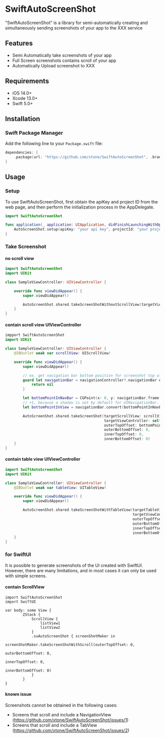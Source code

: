 # SwiftAutoScreenShot

"SwiftAutoScreenShot" is a library for semi-automatically creating and simultaneously sending screenshots of your app to the XXX service

## Features

- Semi Automatically take screenshots of your app
- Full Screen screenshots contains scroll of your app
- Automatically Upload screenshot to XXX

## Requirements

- iOS 14.0+
- Xcode 13.0+
- Swift 5.0+

## Installation

### Swift Package Manager

Add the following line to your `Package.swift` file:

```swift
dependencies: [
    .package(url: "https://github.com/xtone/SwiftAutoScreenShot", .branch("main")),
]
```

## Usage 

### Setup

To use SwiftAutoScreenShot, first obtain the apiKey and project ID from the web page, and then perform the initialization process in the AppDelegate.

```swift
import SwiftAutoScreenShot

func application(_ application: UIApplication, didFinishLaunchingWithOptions launchOptions: [UIApplication.LaunchOptionsKey: Any]?) -> Bool {
    AutoScreenShot.setup(apiKey: "your api key", projectId: "your project id")
}
```

### Take Screenshot

#### no scroll view
```swift
import SwiftAutoScreenShot
import UIKit

class SampleViewController: UIViewController {

    override func viewDidAppear() {
        super.viewDidAppear()

        AutoScreenShot.shared.takeScreenShotWithoutScrollView(targetViewController: self)
    }
}

```

#### contain scroll view UIViewController

```swift
impport SwiftAutoScreenShot
import UIKit

class SampleViewController: UIViewController {
    @IBOutlet weak var scrollView: UIScrollView!

    override func viewDidAppear() {
        super.viewDidAppear()

        // ex. get navigation bar bottom position for screenshot top offset
        guard let navigationBar = navigationController?.navigationBar else {
            return nil
        }

        let bottomPointInNavBar = CGPoint(x: 0, y: navigationBar.frame.height)
        // +1, because a shadow is set by default for UINavigationBar.
        let bottomPointInView = navigationBar.convert(bottomPointInNavBar, to: view).y + 1

        AutoScreenShot.shared.takeScreenShot(targetScrollView: scrollView,
                                             targetViewController: self,
                                             outerTopOffset: bottomPointInView,
                                             outerBottomOffset: 0,
                                             innerTopOffset: 0,
                                             innerBottomOffset: 0)
    }
}
``` 

#### contain table view UIViewController

```swift
import SwiftAutoScreenShot
import UIKit

class SampleViewController: UIViewController {
    @IBOutlet weak var tableView: UITableView!

    override func viewDidAppear() {
        super.viewDidAppear()

        AutoScreenShot.shared.takeScreenShotWithTableView(targetTableView: tableView,
                                                          targetViewController: self,
                                                          outerTopOffset: 0,
                                                          outerBottomOffset: 0,
                                                          innerTopOffset: 0,
                                                          innerBottomOffset: 0)
    }
}
```

### for SwiftUI

It is possible to generate screenshots of the UI created with SwiftUI.
However, there are many limitations, and in most cases it can only be used with simple screens.


#### contain ScrollView
```
import SwiftAutoScreenShot
import SwiftUI

var body: some View {            
        ZStack {
            ScrollView {
                listView1
                listView2
            }
            .suAutoScreenShot { screenShotMaker in
                screenShotMaker.takeScreenShotWithScroll(outerTopOffset: 0,
                                                         outerBottomOffset: 0,
                                                         innerTopOffset: 0,
                                                         innerBottomOffset: 0)
            }
        }
}
```

#### known issue

Screenshots cannot be obtained in the following cases:

- Screens that scroll and include a NavigationView (https://github.com/xtone/SwiftAutoScreenShot/issues/1)
- Screens that scroll and include a TabView (https://github.com/xtone/SwiftAutoScreenShot/issues/2)


















